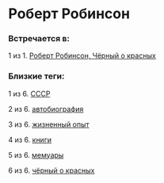 # Роберт Робинсон

### Встречается в:

1 из 1. [Роберт Робинсон, Чёрный о красных](../Книги/Мемуары/Роберт%20Робинсон%20-%20Чёрный%20о%20красных.md)


### Близкие теги:

1 из 6. [СССР](../__tags/sssr.md)

2 из 6. [автобиография](../__tags/avtobiografiya.md)

3 из 6. [жизненный опыт](../__tags/zhiznennyy_opyt.md)

4 из 6. [книги](../__tags/knigi.md)

5 из 6. [мемуары](../__tags/memuary.md)

6 из 6. [чёрный о красных](../__tags/chernyy_o_krasnyh.md)

